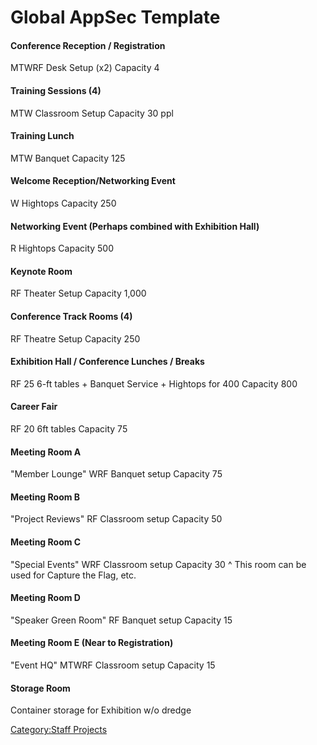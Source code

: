 # Global AppSec Template

#### Conference Reception / Registration

MTWRF Desk Setup (x2) Capacity 4

#### Training Sessions (4)

MTW Classroom Setup Capacity 30 ppl

#### Training Lunch

MTW Banquet Capacity 125

#### Welcome Reception/Networking Event

W Hightops Capacity 250

#### Networking Event (Perhaps combined with Exhibition Hall)

R Hightops Capacity 500

#### Keynote Room

RF Theater Setup Capacity 1,000

#### Conference Track Rooms (4)

RF Theatre Setup Capacity 250

#### Exhibition Hall / Conference Lunches / Breaks

RF 25 6-ft tables + Banquet Service + Hightops for 400 Capacity 800

#### Career Fair

RF 20 6ft tables Capacity 75

#### Meeting Room A

"Member Lounge" WRF Banquet setup Capacity 75

#### Meeting Room B

"Project Reviews" RF Classroom setup Capacity 50

#### Meeting Room C

"Special Events" WRF Classroom setup Capacity 30 ^ This room can be used
for Capture the Flag, etc.

#### Meeting Room D

"Speaker Green Room" RF Banquet setup Capacity 15

#### Meeting Room E (Near to Registration)

"Event HQ" MTWRF Classroom setup Capacity 15

#### Storage Room

Container storage for Exhibition w/o dredge

[Category:Staff Projects](Category:Staff_Projects "wikilink")
